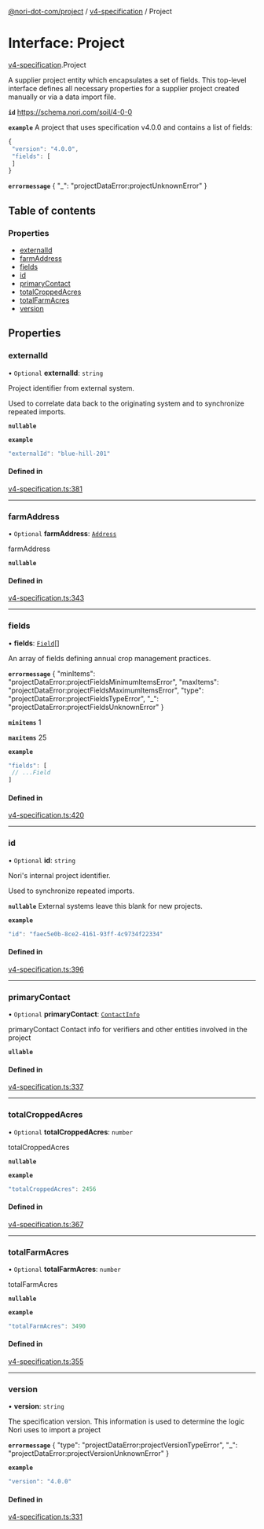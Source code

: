 [@nori-dot-com/project](../README.md) / [v4-specification](../modules/v4_specification.md) / Project

# Interface: Project

[v4-specification](../modules/v4_specification.md).Project

A supplier project entity which encapsulates a set of fields. This top-level interface defines all necessary properties for a supplier project created manually or via a data import file.

**`id`** https://schema.nori.com/soil/4-0-0

**`example`** A project that uses specification v4.0.0 and contains a list of fields:
```js
{
 "version": "4.0.0",
 "fields": [
 ]
}
```

**`errormessage`**
{
"_": "projectDataError:projectUnknownError"
}

## Table of contents

### Properties

- [externalId](v4_specification.Project.md#externalid)
- [farmAddress](v4_specification.Project.md#farmaddress)
- [fields](v4_specification.Project.md#fields)
- [id](v4_specification.Project.md#id)
- [primaryContact](v4_specification.Project.md#primarycontact)
- [totalCroppedAcres](v4_specification.Project.md#totalcroppedacres)
- [totalFarmAcres](v4_specification.Project.md#totalfarmacres)
- [version](v4_specification.Project.md#version)

## Properties

### externalId

• `Optional` **externalId**: `string`

Project identifier from external system.

Used to correlate data back to the originating system and to synchronize repeated imports.

**`nullable`**

**`example`**

```js
"externalId": "blue-hill-201"
```

#### Defined in

[v4-specification.ts:381](https://github.com/nori-dot-eco/nori-dot-com/blob/b53d13d/packages/project/src/v4-specification.ts#L381)

___

### farmAddress

• `Optional` **farmAddress**: [`Address`](v4_specification.Address.md)

farmAddress

**`nullable`**

#### Defined in

[v4-specification.ts:343](https://github.com/nori-dot-eco/nori-dot-com/blob/b53d13d/packages/project/src/v4-specification.ts#L343)

___

### fields

• **fields**: [`Field`](v4_specification.Field.md)[]

An array of fields defining annual crop management practices.

**`errormessage`**
{
"minItems": "projectDataError:projectFieldsMinimumItemsError",
"maxItems": "projectDataError:projectFieldsMaximumItemsError",
"type": "projectDataError:projectFieldsTypeError",
"_": "projectDataError:projectFieldsUnknownError"
}

**`minitems`** 1

**`maxitems`** 25

**`example`**

```js
"fields": [
 // ...Field
]
```

#### Defined in

[v4-specification.ts:420](https://github.com/nori-dot-eco/nori-dot-com/blob/b53d13d/packages/project/src/v4-specification.ts#L420)

___

### id

• `Optional` **id**: `string`

Nori's internal project identifier.

Used to synchronize repeated imports.

**`nullable`** External systems leave this blank for new projects.

**`example`**

```js
"id": "faec5e0b-8ce2-4161-93ff-4c9734f22334"
```

#### Defined in

[v4-specification.ts:396](https://github.com/nori-dot-eco/nori-dot-com/blob/b53d13d/packages/project/src/v4-specification.ts#L396)

___

### primaryContact

• `Optional` **primaryContact**: [`ContactInfo`](v4_specification.ContactInfo.md)

primaryContact Contact info for verifiers and other entities involved in the project

**`ullable`**

#### Defined in

[v4-specification.ts:337](https://github.com/nori-dot-eco/nori-dot-com/blob/b53d13d/packages/project/src/v4-specification.ts#L337)

___

### totalCroppedAcres

• `Optional` **totalCroppedAcres**: `number`

totalCroppedAcres

**`nullable`**

**`example`**

```js
"totalCroppedAcres": 2456
```

#### Defined in

[v4-specification.ts:367](https://github.com/nori-dot-eco/nori-dot-com/blob/b53d13d/packages/project/src/v4-specification.ts#L367)

___

### totalFarmAcres

• `Optional` **totalFarmAcres**: `number`

totalFarmAcres

**`nullable`**

**`example`**

```js
"totalFarmAcres": 3490
```

#### Defined in

[v4-specification.ts:355](https://github.com/nori-dot-eco/nori-dot-com/blob/b53d13d/packages/project/src/v4-specification.ts#L355)

___

### version

• **version**: `string`

The specification version. This information is used to determine the logic Nori uses to import a project

**`errormessage`**
{
"type": "projectDataError:projectVersionTypeError",
"_": "projectDataError:projectVersionUnknownError"
}

**`example`**

```js
"version": "4.0.0"
```

#### Defined in

[v4-specification.ts:331](https://github.com/nori-dot-eco/nori-dot-com/blob/b53d13d/packages/project/src/v4-specification.ts#L331)
